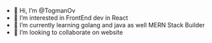 - 👋 Hi, I’m @TogmanOv
- 👀 I’m interested in FrontEnd dev in React
- 🌱 I’m currently learning golang and java as well MERN Stack Builder
- 💞️ I’m looking to collaborate on website

<!---
TogmanOv/TogmanOv is a ✨ special ✨ repository because its `README.md` (this file) appears on your GitHub profile.
You can click the Preview link to take a look at your changes.
--->
